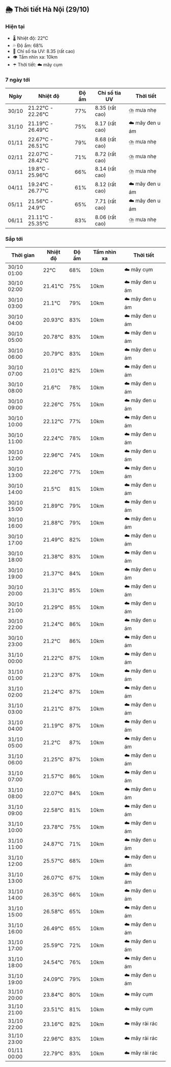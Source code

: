 ## 🌦️ Thời tiết Hà Nội (29/10)

### Hiện tại

- 🌡️ Nhiệt độ: 22℃
- 💦 Độ ẩm: 68%
- 🌟 Chỉ số tia UV: 8.35 (rất cao)
- 👁️ Tầm nhìn xa: 10km
- ☂️ Thời tiết: ☁️ mây cụm

### 7 ngày tới

| Ngày | Nhiệt độ | Độ ẩm | Chỉ số tia UV | Thời tiết |
| --- | --- | --- | --- | --- |
| 30/10 | 21.22℃ - 22.26℃ | 77% | 8.35 (rất cao) | ⛈️ mưa nhẹ |
| 31/10 | 21.19℃ - 26.49℃ | 75% | 8.17 (rất cao) | ☁️ mây đen u ám |
| 01/11 | 22.67℃ - 26.51℃ | 79% | 8.68 (rất cao) | ⛈️ mưa nhẹ |
| 02/11 | 22.07℃ - 28.42℃ | 71% | 8.72 (rất cao) | ⛈️ mưa nhẹ |
| 03/11 | 19.8℃ - 25.96℃ | 66% | 8.14 (rất cao) | ⛈️ mưa nhẹ |
| 04/11 | 19.24℃ - 26.77℃ | 61% | 8.12 (rất cao) | ☁️ mây đen u ám |
| 05/11 | 21.56℃ - 24.9℃ | 65% | 7.71 (rất cao) | ☁️ mây đen u ám |
| 06/11 | 21.11℃ - 25.35℃ | 83% | 8.06 (rất cao) | ⛈️ mưa nhẹ |

### Sắp tới

| Thời gian | Nhiệt độ | Độ ẩm | Tầm nhìn xa | Thời tiết |
| --- | --- | --- | --- | --- |
| 30/10 01:00 | 22℃ | 68% | 10km | ☁️ mây cụm |
| 30/10 02:00 | 21.41℃ | 75% | 10km | ☁️ mây đen u ám |
| 30/10 03:00 | 21.1℃ | 79% | 10km | ☁️ mây đen u ám |
| 30/10 04:00 | 20.93℃ | 83% | 10km | ☁️ mây đen u ám |
| 30/10 05:00 | 20.78℃ | 83% | 10km | ☁️ mây đen u ám |
| 30/10 06:00 | 20.79℃ | 83% | 10km | ☁️ mây đen u ám |
| 30/10 07:00 | 21.01℃ | 82% | 10km | ☁️ mây đen u ám |
| 30/10 08:00 | 21.6℃ | 78% | 10km | ☁️ mây đen u ám |
| 30/10 09:00 | 22.26℃ | 75% | 10km | ☁️ mây đen u ám |
| 30/10 10:00 | 22.12℃ | 77% | 10km | ☁️ mây đen u ám |
| 30/10 11:00 | 22.24℃ | 78% | 10km | ☁️ mây đen u ám |
| 30/10 12:00 | 22.96℃ | 74% | 10km | ☁️ mây đen u ám |
| 30/10 13:00 | 22.26℃ | 77% | 10km | ☁️ mây đen u ám |
| 30/10 14:00 | 21.5℃ | 81% | 10km | ☁️ mây đen u ám |
| 30/10 15:00 | 21.89℃ | 79% | 10km | ☁️ mây đen u ám |
| 30/10 16:00 | 21.88℃ | 79% | 10km | ☁️ mây đen u ám |
| 30/10 17:00 | 21.49℃ | 82% | 10km | ☁️ mây đen u ám |
| 30/10 18:00 | 21.38℃ | 83% | 10km | ☁️ mây đen u ám |
| 30/10 19:00 | 21.37℃ | 84% | 10km | ☁️ mây đen u ám |
| 30/10 20:00 | 21.31℃ | 85% | 10km | ☁️ mây đen u ám |
| 30/10 21:00 | 21.29℃ | 85% | 10km | ☁️ mây đen u ám |
| 30/10 22:00 | 21.24℃ | 86% | 10km | ☁️ mây đen u ám |
| 30/10 23:00 | 21.2℃ | 86% | 10km | ☁️ mây đen u ám |
| 31/10 00:00 | 21.22℃ | 87% | 10km | ☁️ mây đen u ám |
| 31/10 01:00 | 21.23℃ | 87% | 10km | ☁️ mây đen u ám |
| 31/10 02:00 | 21.24℃ | 87% | 10km | ☁️ mây đen u ám |
| 31/10 03:00 | 21.21℃ | 87% | 10km | ☁️ mây đen u ám |
| 31/10 04:00 | 21.19℃ | 87% | 10km | ☁️ mây đen u ám |
| 31/10 05:00 | 21.2℃ | 87% | 10km | ☁️ mây đen u ám |
| 31/10 06:00 | 21.25℃ | 87% | 10km | ☁️ mây đen u ám |
| 31/10 07:00 | 21.57℃ | 86% | 10km | ☁️ mây đen u ám |
| 31/10 08:00 | 22.07℃ | 84% | 10km | ☁️ mây đen u ám |
| 31/10 09:00 | 22.58℃ | 81% | 10km | ☁️ mây đen u ám |
| 31/10 10:00 | 23.78℃ | 75% | 10km | ☁️ mây đen u ám |
| 31/10 11:00 | 24.87℃ | 71% | 10km | ☁️ mây đen u ám |
| 31/10 12:00 | 25.57℃ | 68% | 10km | ☁️ mây đen u ám |
| 31/10 13:00 | 26.07℃ | 67% | 10km | ☁️ mây đen u ám |
| 31/10 14:00 | 26.35℃ | 66% | 10km | ☁️ mây đen u ám |
| 31/10 15:00 | 26.58℃ | 65% | 10km | ☁️ mây đen u ám |
| 31/10 16:00 | 26.49℃ | 65% | 10km | ☁️ mây đen u ám |
| 31/10 17:00 | 25.59℃ | 72% | 10km | ☁️ mây đen u ám |
| 31/10 18:00 | 24.54℃ | 76% | 10km | ☁️ mây đen u ám |
| 31/10 19:00 | 24.09℃ | 79% | 10km | ☁️ mây đen u ám |
| 31/10 20:00 | 23.84℃ | 80% | 10km | ☁️ mây cụm |
| 31/10 21:00 | 23.51℃ | 81% | 10km | ☁️ mây cụm |
| 31/10 22:00 | 23.16℃ | 82% | 10km | ☁️ mây rải rác |
| 31/10 23:00 | 22.96℃ | 83% | 10km | ☁️ mây rải rác |
| 01/11 00:00 | 22.79℃ | 83% | 10km | ☁️ mây rải rác |

